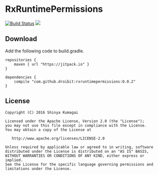 # RxRuntimePermissions
[![Build Status](https://travis-ci.org/droibit/rxruntimepermissions.svg?branch=develop)](https://travis-ci.org/droibit/rxruntimepermissions) [![](https://jitpack.io/v/droibit/RxRuntimePermissions.svg)](https://jitpack.io/#droibit/RxRuntimePermissions)



## Download

Add the following code to build.gradle.

```
repositories {
    maven { url "https://jitpack.io" }
}

dependencies {
    compile "com.github.droibit:rxruntimepermissions:0.0.2"
}
```

## License

    Copyright (C) 2016 Shinya Kumagai

    Licensed under the Apache License, Version 2.0 (the "License");
    you may not use this file except in compliance with the License.
    You may obtain a copy of the License at

       http://www.apache.org/licenses/LICENSE-2.0

    Unless required by applicable law or agreed to in writing, software
    distributed under the License is distributed on an "AS IS" BASIS,
    WITHOUT WARRANTIES OR CONDITIONS OF ANY KIND, either express or implied.
    See the License for the specific language governing permissions and
    limitations under the License.
